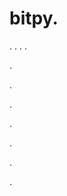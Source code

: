 # bitpy.
.
.
.
.












.






















































.
























.



























.

















































































.































































.





















.
